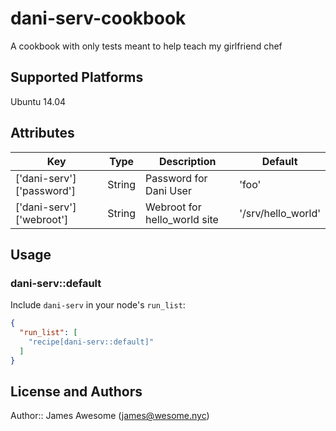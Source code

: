 # dani-serv-cookbook

A cookbook with only tests meant to help teach my girlfriend chef

## Supported Platforms

Ubuntu 14.04

## Attributes

| Key                       | Type   | Description                  | Default            |
|---------------------------|--------|------------------------------|--------------------|
| ['dani-serv']['password'] | String | Password for Dani User       | 'foo'              |
| ['dani-serv']['webroot']  | String | Webroot for hello_world site | '/srv/hello_world' |

## Usage

### dani-serv::default

Include `dani-serv` in your node's `run_list`:

```json
{
  "run_list": [
    "recipe[dani-serv::default]"
  ]
}
```

## License and Authors

Author:: James Awesome (james@wesome.nyc)
